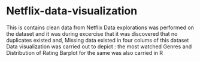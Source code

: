 # Netflix-data-visualization
This is contains clean data from Netflix
Data explorations was performed on the dataset and it was during excercise that it was discovered that no duplicates existed and,
Missing data existed in four colums of this dataset
Data visualization was carried out to depict : the most watched Genres and Distribution of Rating
Barplot for the same was also carried in R
